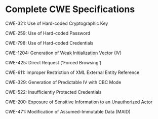 

# Complete CWE Specifications

CWE-321: Use of Hard-coded Cryptographic Key

CWE-259: Use of Hard-coded Password

CWE-798: Use of Hard-coded Credentials

CWE-1204: Generation of Weak Initialization Vector (IV)

CWE-425: Direct Request ('Forced Browsing')

CWE-611: Improper Restriction of XML External Entity Reference

CWE-329: Generation of Predictable IV with CBC Mode

CWE-522: Insufficiently Protected Credentials

CWE-200: Exposure of Sensitive Information to an Unauthorized Actor

CWE-471: Modification of Assumed-Immutable Data (MAID)